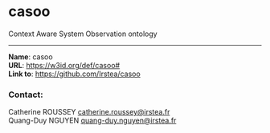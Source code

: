 # casoo

Context Aware System Observation ontology 

----

**Name**: casoo  
**URL**: <https://w3id.org/def/casoo#>  
**Link to**: <https://github.com/Irstea/casoo>  

### Contact:  
Catherine ROUSSEY <catherine.roussey@irstea.fr>   
Quang-Duy NGUYEN <quang-duy.nguyen@irstea.fr>
